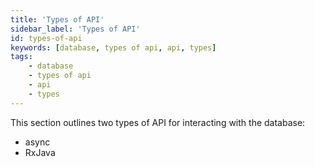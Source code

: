 ```yaml
---
title: 'Types of API'
sidebar_label: 'Types of API'
id: types-of-api
keywords: [database, types of api, api, types]
tags:
    - database
    - types of api
    - api
    - types
---
```


This section outlines two types of API for interacting with the database:

- async
- RxJava

